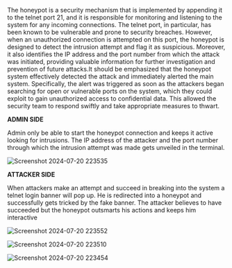 The honeypot is a security mechanism that is implemented by appending it to the
telnet port 21, and it is responsible for monitoring and listening to the system
for any incoming connections. The telnet port, in particular, has been known to be
vulnerable and prone to security breaches. However, when an unauthorized connection
is attempted on this port, the honeypot is designed to detect the intrusion attempt
and flag it as suspicious. Moreover, it also identifies the IP address and the port 
number from which the attack was initiated, providing valuable information for further 
investigation and prevention of future attacks.It should be emphasized that the
honeypot system effectively detected the attack and immediately alerted the main system.
Specifically, the alert was triggered as soon as the attackers began searching for open 
or vulnerable ports on the system, which they could exploit to gain unauthorized access 
to confidential data. This allowed the security team to respond swiftly and take 
appropriate measures to thwart. 



**ADMIN SIDE**


Admin only be able to start the honeypot connection and keeps it active looking for
intrusions. The IP address of the attacker and the port number through which the intrusion
attempt was made gets unveiled in the terminal.


![Screenshot 2024-07-20 223535](https://github.com/user-attachments/assets/4c20dbdb-cea4-4316-835e-72c2cad7a1ee)



**ATTACKER SIDE**


When attackers make an attempt and succeed in breaking into the system a telnet login
banner will pop up. He is redirected into a honeypot and successfully gets tricked by the fake
banner. The attacker believes to have succeeded but the honeypot outsmarts his actions and
keeps him interactive

![Screenshot 2024-07-20 223552](https://github.com/user-attachments/assets/3aa51aff-cb9d-4cb3-b265-1f5401c0557b)



![Screenshot 2024-07-20 223510](https://github.com/user-attachments/assets/7c50cddb-2a24-4f7a-bda3-f8b9d781cee0)




![Screenshot 2024-07-20 223454](https://github.com/user-attachments/assets/dd8b7ddb-b9a6-4a58-b323-af3d8ab9b304)







